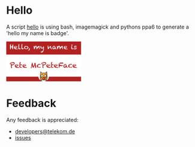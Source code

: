 # Hello

A script [hello](./hello) is using bash, imagemagick and pythons ppa6 to generate a 'hello my name is badge'. 

<img src="./attendee-badge.png" width="200"/>

# Feedback

Any feedback is appreciated:

* developers@telekom.de
* [issues](https://github.com/dt-developers/hello-my-name-is/issues)
